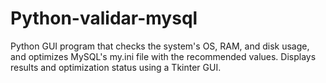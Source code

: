 # Python-validar-mysql
Python GUI program that checks the system's OS, RAM, and disk usage, and optimizes MySQL's my.ini file with the recommended values. Displays results and optimization status using a Tkinter GUI.
